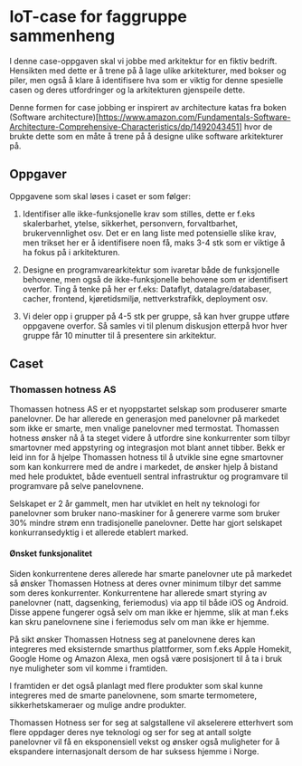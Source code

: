 # IoT-case for faggruppe sammenheng

I denne case-oppgaven skal vi jobbe med arkitektur for en fiktiv bedrift. Hensikten med dette er å trene på å lage ulike arkitekturer, med bokser og piler, men også å klare å identifisere hva som er viktig for denne spesielle casen og deres utfordringer og la arkitekturen gjenspeile dette.

Denne formen for case jobbing er inspirert av architecture katas fra boken (Software architecture)[https://www.amazon.com/Fundamentals-Software-Architecture-Comprehensive-Characteristics/dp/1492043451] hvor de brukte dette som en måte å trene på å designe ulike software arkitekturer på. 

## Oppgaver

Oppgavene som skal løses i caset er som følger: 

1. Identifiser alle ikke-funksjonelle krav som stilles, dette er f.eks skalerbarhet, ytelse, sikkerhet, personvern, forvaltbarhet, brukervennlighet osv. Det er en lang liste med potensielle slike krav, men trikset her er å identifisere noen få, maks 3-4 stk som er viktige å ha fokus på i arkitekturen. 

2. Designe en programvarearkitektur som ivaretar både de funksjonelle behovene, men også de ikke-funksjonelle behovene som er identifisert overfor. Ting å tenke på her er f.eks: Dataflyt, datalagre/databaser, cacher, frontend, kjøretidsmiljø, nettverkstrafikk, deployment osv.

3. Vi deler opp i grupper på 4-5 stk per gruppe, så kan hver gruppe utføre oppgavene overfor. Så samles vi til plenum diskusjon etterpå hvor hver gruppe får 10 minutter til å presentere sin arkitektur. 

## Caset

### Thomassen hotness AS

Thomassen hotness AS er et nyoppstartet selskap som produserer smarte panelovner. De har allerede en generasjon med panelovner på markedet som ikke er smarte, men vnalige panelovner med termostat. Thomassen hotness ønsker nå å ta steget videre å utfordre sine konkurrenter som tilbyr smartovner med appstyring og integrasjon mot blant annet tibber. Bekk er leid inn for å hjelpe Thomassen hotness til å utvikle sine egne smartovner som kan konkurrere med de andre i markedet, de ønsker hjelp å bistand med hele produktet, både eventuell sentral infrastruktur og programvare til programvare på selve panelovnene.

Selskapet er 2 år gammelt, men har utviklet en helt ny teknologi for panelovner som bruker nano-maskiner for å generere varme som bruker 30% mindre strøm enn tradisjonelle panelovner. Dette har gjort selskapet konkurransedyktig i et allerede etablert marked. 

#### Ønsket funksjonalitet

Siden konkurrentene deres allerede har smarte panelovner ute på markedet så ønsker Thomassen Hotness at deres ovner minimum tilbyr det samme som deres konkurrenter. Konkurrentene har allerede smart styring av panelovner (natt, dagsenking, feriemodus) via app til både iOS og Android. Disse appene fungerer også selv om man ikke er hjemme, slik at man f.eks kan skru panelovnene sine i feriemodus selv om man ikke er hjemme.

På sikt ønsker Thomassen Hotness seg at panelovnene deres kan integreres med eksisternde smarthus plattformer, som f.eks Apple Homekit, Google Home og Amazon Alexa, men også være posisjonert til å ta i bruk nye muligheter som vil komme i framtiden. 

I framtiden er det også planlagt med flere produkter som skal kunne integreres med de smarte panelovnene, som smarte termometere, sikkerhetskameraer og mulige andre produkter. 

Thomassen Hotness ser for seg at salgstallene vil akselerere etterhvert som flere oppdager deres nye teknologi og ser for seg at antall solgte panelovner vil få en eksponensiell vekst og ønsker også muligheter for å ekspandere internasjonalt dersom de har suksess hjemme i Norge. 